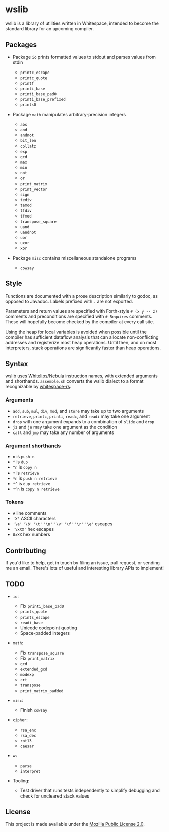 # wslib

wslib is a library of utilities written in Whitespace, intended to
become the standard library for an upcoming compiler.

## Packages

- Package `io` prints formatted values to stdout and parses values from
  stdin

  - `printc_escape`
  - `printc_quote`
  - `printf`
  - `printi_base`
  - `printi_base_pad0`
  - `printi_base_prefixed`
  - `prints0`

- Package `math` manipulates arbitrary-precision integers

  - `abs`
  - `and`
  - `andnot`
  - `bit_len`
  - `collatz`
  - `exp`
  - `gcd`
  - `max`
  - `min`
  - `not`
  - `or`
  - `print_matrix`
  - `print_vector`
  - `sign`
  - `tediv`
  - `temod`
  - `tfdiv`
  - `tfmod`
  - `transpose_square`
  - `uand`
  - `uandnot`
  - `uor`
  - `uxor`
  - `xor`

- Package `misc` contains miscellaneous standalone programs

  - `cowsay`

## Style

Functions are documented with a prose description similarly to godoc, as
opposed to Javadoc. Labels prefixed with `.` are not exported.

Parameters and return values are specified with Forth-style
`# (x y -- z)` comments and preconditions are specified with
`# Requires` comments. These will hopefully become checked by the
compiler at every call site.

Using the heap for local variables is avoided when possible until
the compiler has sufficient dataflow analysis that can allocate
non-conflicting addresses and registerize most heap operations. Until
then, and on most interpreters, stack operations are significantly
faster than heap operations.

## Syntax

wslib uses [Whitelips](https://vii5ard.github.io/whitespace/)/[Nebula](https://github.com/andrewarchi/nebula)
instruction names, with extended arguments and shorthands. `assemble.sh`
converts the wslib dialect to a format recognizable by
[whitespace-rs](https://github.com/CensoredUsername/whitespace-rs).

### Arguments

- `add`, `sub`, `mul`, `div`, `mod`, and `store` may take up to two
  arguments
- `retrieve`, `printc`, `printi`, `readc`, and `readi` may take one
  argument
- `drop` with one argument expands to a combination of `slide` and
  `drop`
- `jz` and `jn` may take one argument as the condition
- `call` and `jmp` may take any number of arguments

### Argument shorthands

- `n` is `push n`
- `^` is `dup`
- `^n` is `copy n`
- `*` is `retrieve`
- `*n` is `push n retrieve`
- `*^` is `dup retrieve`
- `*^n` is `copy n retrieve`

### Tokens

- `#` line comments
- `'X'` ASCII characters
- `'\a'` `'\b'` `'\t'` `'\n'` `'\v'` `'\f'` `'\r'` `'\e'` escapes
- `'\xXX'` hex escapes
- `0xXX` hex numbers

## Contributing

If you'd like to help, get in touch by filing an issue, pull request, or
sending me an email. There's lots of useful and interesting library APIs
to implement!

## TODO

- `io`:

  - Fix `printi_base_pad0`
  - `prints_quote`
  - `prints_escape`
  - `readi_base`
  - Unicode codepoint quoting
  - Space-padded integers

- `math`:

  - Fix `transpose_square`
  - Fix `print_matrix`
  - `gcd`
  - `extended_gcd`
  - `modexp`
  - `crt`
  - `transpose`
  - `print_matrix_padded`

- `misc`:

  - Finish `cowsay`

- `cipher`:

  - `rsa_enc`
  - `rsa_dec`
  - `rot13`
  - `caesar`

- `ws`

  - `parse`
  - `interpret`

- Tooling:

  - Test driver that runs tests independently to simplify debugging and
    check for uncleared stack values

## License

This project is made available under the
[Mozilla Public License 2.0](https://mozilla.org/MPL/2.0/).

